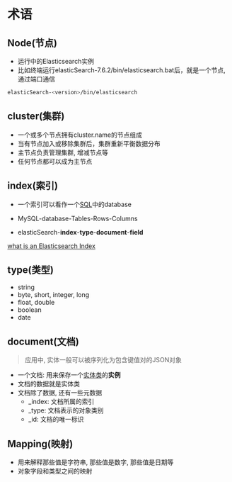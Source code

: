 # 术语

## Node(节点)

- 运行中的Elasticsearch实例
- 比如终端运行elasticSearch-7.6.2/bin/elasticsearch.bat后，就是一个节点, 通过端口通信

```bash
elasticSearch-<version>/bin/elasticsearch
```

## cluster(集群)

- 一个或多个节点拥有cluster.name的节点组成
- 当有节点加入或移除集群后，集群重新平衡数据分布
- 主节点负责管理集群, 增减节点等
- 任何节点都可以成为主节点

## index(索引)

- 一个索引可以看作一个[SQL](mysql.md)中的database

- MySQL-database-Tables-Rows-Columns
- elasticSearch-**index**-**type**-**document**-**field**

[what is an Elasticsearch Index](elasticsearch-index-blog.md)


## type(类型)

- string
- byte, short, integer, long
- float, double
- boolean
- date

## document(文档)

> 应用中, 实体一般可以被序列化为包含键值对的JSON对象

- 一个文档: 用来保存一个[实体类](java-pojo.md)的**实例**
- 文档的数据就是实体类
- 文档除了数据, 还有一些元数据
  - _index: 文档所属的索引
  - _type: 文档表示的对象类别
  - _id: 文档的唯一标识

## Mapping(映射)

- 用来解释那些值是字符串, 那些值是数字, 那些值是日期等
- 对象字段和类型之间的映射


